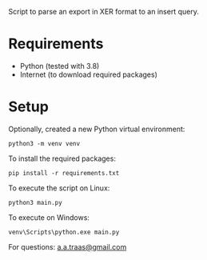 Script to parse an export in XER format to an insert query.
# Requirements
* Python (tested with 3.8)
* Internet (to download required packages)

# Setup
Optionally, created a new Python virtual environment:
```commandline
python3 -m venv venv
```

To install the required packages:
```commandline
pip install -r requirements.txt
```

To execute the script on Linux:
```commandline
python3 main.py
```

To execute on Windows:
```commandline
venv\Scripts\python.exe main.py
```

For questions: a.a.traas@gmail.com
